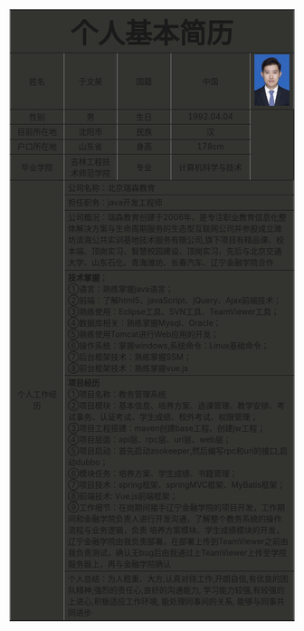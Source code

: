 <html>
<head>
    <meta charset="UTF-8">
    <title>个人简历</title>
</head>
<body>
    <table border="1" style="width:100%;  cellpadding="3" cellspacing="3" align="center" bgcolor="#33333">
    <tr align="center" >
    <td align="center" colspan="5">
    <font size="13"><b>个人基本简历</b></font>
    </td>
    </tr>
    <tr align="center">
    <td width="150">姓名</td>
    <td width="200">于文昊</td>
    <td width="150">国籍</td>
    <td width="200">中国</td>
    <td width="200"><img src="./yuwenhao.png"></td>
    </tr>
    <tr align="center">
    <td width="225">性别</td>
    <td width="225">男</td>
    <td width="225">生日</td>
    <td width="225">1992.04.04</td>
    </tr>
    <tr align="center">
    <td>目前所在地</td>
    <td>沈阳市</td>
    <td>民族</td>
    <td>汉</td>
    </tr>
    <tr align="center">
    <td>户口所在地</td>
    <td>山东省</td>
    <td>身高</td>
    <td>178cm</td>
    </tr>
    <tr align="center">
    <td>毕业学院</td>
    <td>吉林工程技术师范学院</td>
    <td>专业</td>
    <td>计算机科学与技术</td>
    </tr>
    <tr align="center">
      <td rowspan ="9" align="middle">个人工作经历</td>
      <td colspan="4" align="left">公司名称：北京瑞森教育</td>
    </tr>
    <tr>
      <td colspan="4">担任职务：java开发工程师</td>
    </tr>
    <tr>
      <td colspan="4">公司概况：瑞森教育创建于2006年，是专注职业教育信息化整体解决方案与生命周期服务的生态型互联网公司并参股成立潍坊滨海公共实训基地技术服务有限公司,旗下项目有精品课、校本端、顶岗实习、智慧校园建设、顶岗实习、先后与北京交通大学、山东石化、青海潍坊、长春汽车、辽宁金融学院合作</td>
    </tr>
    <tr>
      <td colspan="4"><strong>技术掌握</strong>；<br/>
                      ①语言：熟练掌握java语言；<br/>
                      ②前端：了解html5、javaScript、jQuery、Ajax前端技术；<br/>
                      ③熟练使用：Eclipse工具、SVN工具、TeamViewer工具；④数据库相关：熟练掌握Mysql、Oracle；<br/>
                      ⑤熟练使用Tomcat进行Web应用的开发；<br/>
                      ⑥操作系统：掌握windows,系统命令：Linux基础命令；<br/>
                      ⑦后台框架技术：熟练掌握SSM；<br/>
                      ⑧前台框架技术：熟练掌握vue.js</td>
    </tr>
    <tr>
      <td colspan="4"><strong>项目经历</strong><br/>
                      ①项目名称：教务管理系统<br/>
                      ②项目模块：基本信息、培养方案、选课管理、教学安排、考试事务、认证考试、学生成绩、校外考试、权限管理；<br/>
                      ③项目工程搭建：maven创建base工程、创建jw工程；<br/>
                      ④项目层面：api层、rpc层、uri层、web层；<br/>
                      ⑤项目启动：首先启动zookeeper,然后编写rpc和uri的接口,启动dubbo；<br/>
                      ⑥模块任务：培养方案、学生成绩、书籍管理；<br/>
                      ⑦项目技术：spring框架、springMVC框架、MyBatis框架；<br/>
                      ⑧前端技术: Vue.js前端框架；<br/>
                      ⑨工作细节：在岗期间接手辽宁金融学院的项目开发，工作期间和金融学院负责人进行开发沟通，了解整个教务系统的操作流程与业务逻辑，负责 培养方案模块、学生成绩模块的开发，辽宁金融学院由我负责部署，在部署上传到TeamViewer之前由我负责测试，确认无bug后由我通过上TeamViewer上传至学院服务器上，再与金融学院确认</td>
    </tr>
    <tr>
      <td colspan="5">个人总结：为人稳重、大方,认真对待工作,开朗自信,有优良的团队精神,强烈的责任心,良好的沟通能力, 学习能力较强,有较强的上进心,积极适应工作环境, 能处理同事间的关系, 能够与同事共同进步</td>
    </tr>
  </table>
</body>
</html>
